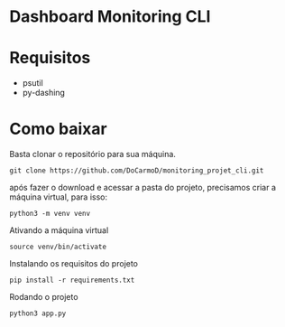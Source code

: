 # Dashboard Monitoring CLI
# Requisitos
* psutil
* py-dashing 

# Como baixar

Basta clonar o repositório para sua máquina. 

```
git clone https://github.com/DoCarmoD/monitoring_projet_cli.git
````
após fazer o download e acessar a pasta do projeto, precisamos criar a máquina virtual, para isso:

```
python3 -m venv venv
````
Ativando a máquina virtual
```
source venv/bin/activate
````
Instalando os requisitos do projeto
````
pip install -r requirements.txt
````
Rodando o projeto
````
python3 app.py



